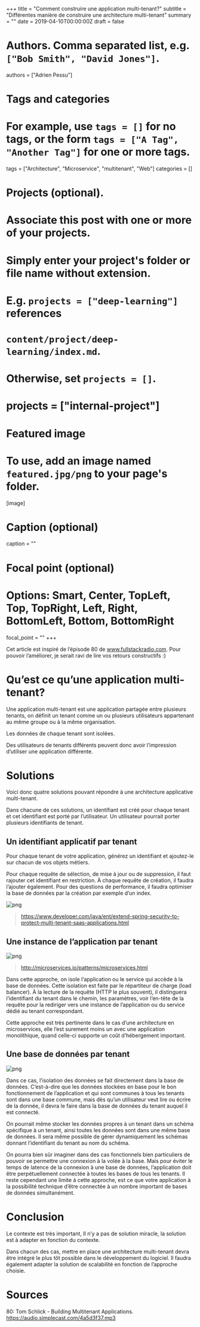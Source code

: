 +++
title = "Comment construire une application multi-tenant?"
subtitle = "Différentes manière de construire une architecture multi-tenant"
summary = ""
date = 2019-04-10T00:00:00Z
draft = false

# Authors. Comma separated list, e.g. `["Bob Smith", "David Jones"]`.
authors = ["Adrien Pessu"]

# Tags and categories
# For example, use `tags = []` for no tags, or the form `tags = ["A Tag", "Another Tag"]` for one or more tags.
tags = ["Architecture", "Microservice", "multitenant", "Web"]
categories = []

# Projects (optional).
#   Associate this post with one or more of your projects.
#   Simply enter your project's folder or file name without extension.
#   E.g. `projects = ["deep-learning"]` references 
#   `content/project/deep-learning/index.md`.
#   Otherwise, set `projects = []`.
# projects = ["internal-project"]

# Featured image
# To use, add an image named `featured.jpg/png` to your page's folder. 
[image]
  # Caption (optional)
  caption = ""

  # Focal point (optional)
  # Options: Smart, Center, TopLeft, Top, TopRight, Left, Right, BottomLeft, Bottom, BottomRight
  focal_point = ""
+++

Cet article est inspiré de l’épisode 80 de www.fullstackradio.com. Pour pouvoir l’améliorer, je serait ravi de lire vos retours constructifs :)

# Qu’est ce qu’une application multi-tenant?
Une application multi-tenant est une application partagée entre plusieurs tenants, on définit un tenant comme un ou plusieurs utilisateurs appartenant au même groupe ou à la même organisation.

Les données de chaque tenant sont isolées.

Des utilisateurs de tenants différents peuvent donc avoir l’impression d’utiliser une application différente.

# Solutions
Voici donc quatre solutions pouvant répondre à une architecture applicative multi-tenant.

Dans chacune de ces solutions, un identifiant est créé pour chaque tenant et cet identifiant est porté par l’utilisateur. Un utilisateur pourrait porter plusieurs identifiants de tenant.

## Un identifiant applicatif par tenant
Pour chaque tenant de votre application, générez un identifiant et ajoutez-le sur chacun de vos objets métiers.

Pour chaque requête de sélection, de mise à jour ou de suppression, il faut rajouter cet identifiant en restriction. À chaque requête de création, il faudra l’ajouter également. Pour des questions de performance, il faudra optimiser la base de données par la création par exemple d’un index.

![png](./1_qHUspoJovn9lIFNL_ZLtLw.png)

> https://www.developer.com/java/ent/extend-spring-security-to-protect-multi-tenant-saas-applications.html

## Une instance de l’application par tenant

![png](./1_ACUmDJMHKO-_YI-JuHJWOg.png)

> http://microservices.io/patterns/microservices.html

Dans cette approche, on isole l‘application ou le service qui accède à la base de données. Cette isolation est faite par le répartiteur de charge (load balancer). À la lecture de la requête (HTTP le plus souvent), il distinguera l’identifiant du tenant dans le chemin, les paramètres, voir l’en-tête de la requête pour la rediriger vers une instance de l’application ou du service dédié au tenant correspondant.

Cette approche est très pertinente dans le cas d’une architecture en microservices, elle l’est surement moins un avec une application monolithique, quand celle-ci supporte un coût d’hébergement important.

## Une base de données par tenant

![png](./1_a7nh8DyraGVV8yFCzX-Q5w.png)

Dans ce cas, l’isolation des données se fait directement dans la base de données. C’est-à-dire que les données stockées en base pour le bon fonctionnement de l’application et qui sont communes à tous les tenants sont dans une base commune, mais dès qu’un utilisateur veut lire ou écrire de la donnée, il devra le faire dans la base de données du tenant auquel il est connecté.

On pourrait même stocker les données propres à un tenant dans un schéma spécifique à un tenant, ainsi toutes les données sont dans une même base de données. Il sera même possible de gérer dynamiquement les schémas donnant l’identifiant du tenant au nom du schéma.

On pourra bien sûr imaginer dans des cas fonctionnels bien particuliers de pouvoir se permettre une connexion à la volée à la base. Mais pour éviter le temps de latence de la connexion à une base de données, l’application doit être perpétuellement connectée à toutes les bases de tous les tenants. Il reste cependant une limite à cette approche, est ce que votre application à la possibilité technique d’être connectée à un nombre important de bases de données simultanément.

# Conclusion
Le contexte est très important, Il n’y a pas de solution miracle, la solution est à adapter en fonction du contexte.

Dans chacun des cas, mettre en place une architecture multi-tenant devra être intégré le plus tôt possible dans le développement du logiciel. Il faudra également adapter la solution de scalabilité en fonction de l’approche choisie.

# Sources
80: Tom Schlick - Building Multitenant Applications. https://audio.simplecast.com/4a5d3f37.mp3 